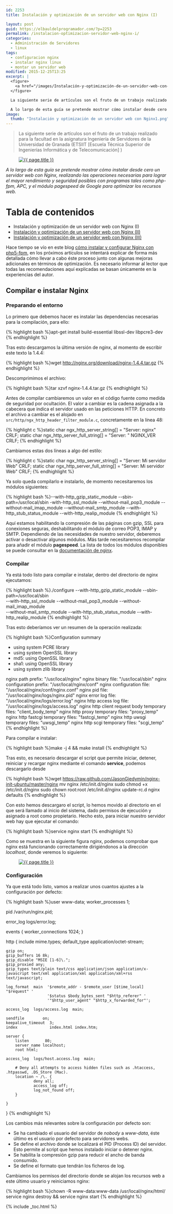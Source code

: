 ```yaml
---
id: 2253
title: Instalación y optimización de un servidor web con Nginx (I)

layout: post
guid: https://elbauldelprogramador.com/?p=2253
permalink: /instalacion-optimizacion-servidor-web-nginx-i/
categories:
  - Administración de Servidores
  - linux
tags:
  - configuracion nginx
  - instalar nginx linux
  - montar un servidor web
modified: 2015-12-25T13:25
excerpt: |
  <figure>
    <a href="/images/Instalación-y-optimización-de-un-servidor-web-con-Nginx1.png"><img src="/images/Instalación-y-optimización-de-un-servidor-web-con-Nginx1.png" title="Instalación y optimización de un servidor web con Nginx (I)" alt="Instalación y optimización de un servidor web con Nginx (I)" /></a>
  </figure>

  La siguiente serie de artículos son el fruto de un trabajo realizado para la facultad en la asignatura Ingeniería de Servidores de la Universidad de Granada (ETSIIT [Escuela Técnica Superior de Ingenierías Informática y de Telecomunicación] )

  A lo largo de esta guía se pretende mostrar cómo instalar desde cero un servidor web con Nginx, realizando las operaciones necesarias para lograr el mayor rendimiento y seguridad posibles con programas tales como php-fpm, APC, y el módulo pagespeed de Google para optimizar los recursos web.
image:
  thumb: "Instalación y optimización de un servidor web con Nginx1.png"
---
```

> La siguiente serie de artículos son el fruto de un trabajo realizado para la facultad en la asignatura Ingeniería de Servidores de la Universidad de Granada (ETSIIT [Escuela Técnica Superior de Ingenierías Informática y de Telecomunicación] )

<figure>
  <a href="/images/Instalación-y-optimización-de-un-servidor-web-con-Nginx1.png"><img src="/images/Instalación-y-optimización-de-un-servidor-web-con-Nginx1.png" title="{{ page.title }}" alt="{{ page.title }}" /></a>
</figure>

_A lo largo de esta guía se pretende mostrar cómo instalar desde cero un servidor web con Nginx, realizando las operaciones necesarias para lograr el mayor rendimiento y seguridad posibles con programas tales como php-fpm, APC, y el módulo pagespeed de Google para optimizar los recursos web._

# Tabla de contenidos

* Instalación y optimización de un servidor web con Nginx (I)
* [Instalación y optimización de un servidor web con Nginx (II)][1]
* [Instalación y optimización de un servidor web con Nginx (III)][2]

Hace tiempo se vío en este blog [cómo instalar y configurar Nginx con php5-fpm][3], en los próximos artículos se intentará explicar de forma más detallada cómo llevar a cabo éste proceso junto con algunas mejoras adicionales en términos de optimización. Es necesario informar al lector que todas las recomendaciones aquí explicadas se basan únicamente en la experiencias del autor.

<!--ad-->

## Compilar e instalar Nginx

### Preparando el entorno

Lo primero que debemos hacer es instalar las dependencias necesarias para la compilación, para ello:

{% highlight bash %}apt-get install build-essential libssl-dev libpcre3-dev
{% endhighlight %}

Tras esto descargamos la última versión de nginx, al momento de escribir este texto la 1.4.4:

{% highlight bash %}wget http://nginx.org/download/nginx-1.4.4.tar.gz
{% endhighlight %}

Descomprimimos el archivo:

{% highlight bash %}tar xzvf nginx-1.4.4.tar.gz
{% endhighlight %}

Antes de compilar cambiaremos un valor en el código fuente como medida de seguridad por ocultación. El valor a cambiar es la cadena asignada a la cabecera que indica el servidor usado en las peticiones HTTP. En concreto el archivo a cambiar es el alojado en `src/http/ngx_http_header_filter_module.c`, concretamente en la línea 48:

{% highlight c %}static char ngx_http_server_string[] = "Server: nginx" CRLF;
static char ngx_http_server_full_string[] = "Server: " NGINX_VER CRLF;
{% endhighlight %}

Cambiamos estas dos líneas a algo del estilo:

{% highlight c %}static char ngx_http_server_string[] = "Server: Mi servidor Web" CRLF;
static char ngx_http_server_full_string[] = "Server: Mi servidor Web" CRLF;
{% endhighlight %}

Ya solo queda compilarlo e instalarlo, de momento necesitaremos los módulos siguientes:

{% highlight bash %}--with-http_gzip_static_module --sbin-path=/usr/local/sbin -with-http_ssl_module --without-mail_pop3_module --without-mail_imap_module --without-mail_smtp_module --with-http_stub_status_module --with-http_realip_module
{% endhighlight %}

Aquí estamos habilitando la compresión de las páginas con gzip, SSL para conexiones seguras, deshabilitando el módulo de correo POP3, IMAP y SMTP. Dependiendo de las necesidades de nuestro servidor, deberemos activar o desactivar algunos módulos. Más tarde necesitaremos recompilar para añadir el módulo **pagespeed**. La lista de todos los módulos disponibles se puede consultar en la <a href="http://wiki.nginx.org/Modules" title="Módulos nginx" target="_blank">documentación de nginx</a>.

### Compilar

Ya está todo listo para compilar e instalar, dentro del directorio de nginx ejecutamos:

{% highlight bash %}./configure --with-http_gzip_static_module --sbin-path=/usr/local/sbin \
--with-http_ssl_module --without-mail_pop3_module --without-mail_imap_module\
--without-mail_smtp_module --with-http_stub_status_module --with-http_realip_module
{% endhighlight %}

Tras esto deberíamos ver un resumen de la operación realizada:

{% highlight bash %}Configuration summary
  + using system PCRE library
  + using system OpenSSL library
  + md5: using OpenSSL library
  + sha1: using OpenSSL library
  + using system zlib library

  nginx path prefix: "/usr/local/nginx"
  nginx binary file: "/usr/local/sbin"
  nginx configuration prefix: "/usr/local/nginx/conf"
  nginx configuration file: "/usr/local/nginx/conf/nginx.conf"
  nginx pid file: "/usr/local/nginx/logs/nginx.pid"
  nginx error log file: "/usr/local/nginx/logs/error.log"
  nginx http access log file: "/usr/local/nginx/logs/access.log"
  nginx http client request body temporary files: "client_body_temp"
  nginx http proxy temporary files: "proxy_temp"
  nginx http fastcgi temporary files: "fastcgi_temp"
  nginx http uwsgi temporary files: "uwsgi_temp"
  nginx http scgi temporary files: "scgi_temp"
{% endhighlight %}

Para compilar e instalar:

{% highlight bash %}make -j 4 && make install
{% endhighlight %}

Tras esto, es necesario descargar el script que permite iniciar, detener, reiniciar y recargar nginx mediante el comando **service**, podemos descargarlo desde

{% highlight bash %}wget https://raw.github.com/JasonGiedymin/nginx-init-ubuntu/master/nginx
mv nginx /etc/init.d/nginx
sudo chmod +x /etc/init.d/nginx
sudo chown root:root /etc/init.d/nginx
update-rc.d nginx defaults
{% endhighlight %}

Con esto hemos descargaro el script, lo hemos movido al directorio en el que será llamado al inicio del sistema, dado permisos de ejecución y asignado a root como propietario. Hecho esto, para iniciar nuestro servidor web hay que ejecutar el comando:

{% highlight bash %}service nginx start
{% endhighlight %}

Como se muestra en la siguiente figura nginx, podemos comprobar que nginx está funcionando correctamente dirigiéndonos a la dirección *localhost*, donde veremos lo siguiente:

<figure>
  <a href="/images/2014/02/instalacionNginx.png"><img src="/images/2014/02/instalacionNginx.png" title="{{ page.title }}" alt="{{ page.title }}" /></a>
</figure>

### Configuración

Ya que está todo listo, vamos a realizar unos cuantos ajustes a la configuración por defecto:

{% highlight bash %}user  www-data;
worker_processes  1;

pid        /var/run/nginx.pid;

error_log  logs/error.log;

events {
    worker_connections  1024;
}

http {
    include       mime.types;
    default_type  application/octet-stream;

    gzip on;
    gzip_buffers 16 8k;
    gzip_disable "MSIE [1-6]\.";
    gzip_proxied any;
    gzip_types text/plain text/css application/json application/x-javascript text/xml application/xml application/xml+rss text/javascript;

    log_format  main  '$remote_addr - $remote_user [$time_local] "$request" '
                      '$status $body_bytes_sent "$http_referer" '
                      '"$http_user_agent" "$http_x_forwarded_for"';

    access_log  logs/access.log  main;

    sendfile        on;
    keepalive_timeout  3;
    index              index.html index.htm;

    server {
        listen       80;
        server_name localhost;
        root html;

    access_log  logs/host.access.log  main;

        # Deny all attempts to access hidden files such as .htaccess, .htpasswd, .DS_Store (Mac).
        location ~ /\. {
                deny all;
                access_log off;
                log_not_found off;
        }

    }

}
{% endhighlight %}

Los cambios más relevantes sobre la configuración por defecto son:

* Se ha cambiado el usuario del servidor de *nobody* a *www-data*, éste último es el usuario por defecto para servidores webs.
* Se define el archivo donde se localizará el PID (Process ID) del servidor. Esto permite al script que hemos instalado iniciar o detener nginx.
* Se habilita la compresión gzip para reducir el ancho de banda consumido.
* Se define el formato que tendrán los ficheros de log.

Cambiamos los permisos del directorio donde se alojan los recursos web a este último usuario y reiniciamos nginx:

{% highlight bash %}chown -R www-data:www-data /usr/local/nginx/html/
service nginx destroy && service nginx start
{% endhighlight %}


 [1]: https://elbauldelprogramador.com/instalacion-optimizacion-servidor-web-nginx-ii "Instalación y optimización de un servidor web con Nginx (II)"
 [2]: https://elbauldelprogramador.com/instalacion-optimizacion-servidor-web-nginx-iii "Instalación y optimización de un servidor web con Nginx (III)"
 [3]: https://elbauldelprogramador.com/como-instalar-nginx-con-php5-fpm/ "Cómo instalar y configurar Nginx con php5-fpm"

{% include _toc.html %}
